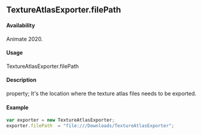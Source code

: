 ## TextureAtlasExporter.filePath

#### Availability

Animate 2020.

#### Usage

TextureAtlasExporter.filePath

#### Description

property; It's the location where the texture atlas files needs to be exported.

#### Example

``` javascript
var exporter = new TextureAtlasExporter;
exporter.filePath  = "file:///Downloads/TextureAtlasExporter";
````
